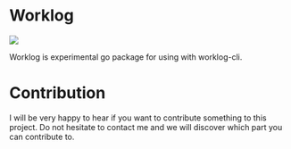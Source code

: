 Worklog
=====

![](https://github.com/ODDS-TEAM/go-worklog/workflows/Go/badge.svg)

Worklog is experimental go package for using with worklog-cli.

# Contribution

I will be very happy to hear if you want to contribute something to this project.
Do not hesitate to contact me and we will discover which part you can contribute to.